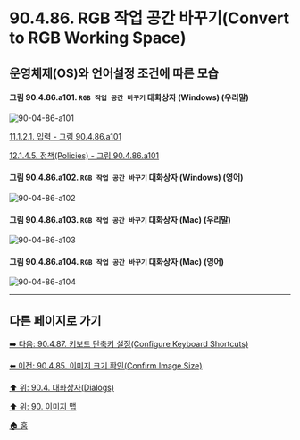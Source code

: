# 90.4.86. RGB 작업 공간 바꾸기(Convert to RGB Working Space)
## 운영체제(OS)와 언어설정 조건에 따른 모습

<a id="90-04-86-a101"></a>

#### 그림 90.4.86.a101. `RGB 작업 공간 바꾸기` 대화상자 (Windows) (우리말)
![90-04-86-a101](https://github.com/wonder13662/gimp/assets/15767104/aafd69a7-9b1f-4fed-b378-0e0eeeed444d)

[11.1.2.1. 입력 - 그림 90.4.86.a101](./11-01-02-01-input.md#90-04-86-a101)

[12.1.4.5. 정책(Policies) - 그림 90.4.86.a101](./12-01-04-05-policies.md#90-04-86-a101)

<a id="90-04-86-a102"></a>

#### 그림 90.4.86.a102. `RGB 작업 공간 바꾸기` 대화상자 (Windows) (영어)
![90-04-86-a102](https://github.com/wonder13662/gimp/assets/15767104/46502094-07f6-4c7a-a1ad-0e0ac8db7a35)

#### 그림 90.4.86.a103. `RGB 작업 공간 바꾸기` 대화상자 (Mac) (우리말)
![90-04-86-a103](https://github.com/wonder13662/gimp/assets/15767104/1cdd2670-3241-4a0b-a25a-312902f681cd)

#### 그림 90.4.86.a104. `RGB 작업 공간 바꾸기` 대화상자 (Mac) (영어)
![90-04-86-a104](https://github.com/wonder13662/gimp/assets/15767104/df34ba3c-2863-49c7-9f42-9f734c34ebc1)

***

## 다른 페이지로 가기

[➡️ 다음: 90.4.87. 키보드 단축키 설정(Configure Keyboard Shortcuts)](./90-04-87-configure_keyboard_shortcuts.md)

[⬅️ 이전: 90.4.85. 이미지 크기 확인(Confirm Image Size)](./90-04-85-confirm_image_size.md)

[⬆️ 위: 90.4. 대화상자(Dialogs)](./90-04-00-dialogs.md)

[⬆️ 위: 90. 이미지 맵](./90-00-image-map.md)

[🏠 홈](./00-home.md)

